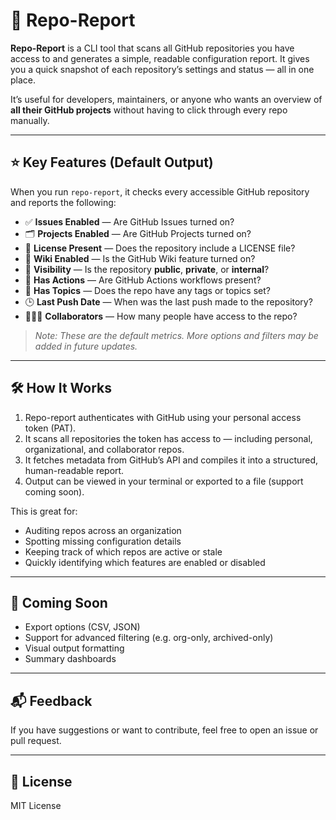 # 🧾 Repo-Report

**Repo-Report** is a CLI tool that scans all GitHub repositories you have access to and generates a simple, readable configuration report. It gives you a quick snapshot of each repository’s settings and status — all in one place.

It’s useful for developers, maintainers, or anyone who wants an overview of **all their GitHub projects** without having to click through every repo manually.

---

## ⭐ Key Features (Default Output)

When you run `repo-report`, it checks every accessible GitHub repository and reports the following:

- ✅ **Issues Enabled** — Are GitHub Issues turned on?
- 🗂️ **Projects Enabled** — Are GitHub Projects turned on?
- 📜 **License Present** — Does the repository include a LICENSE file?
- 📖 **Wiki Enabled** — Is the GitHub Wiki feature turned on?
- 🔐 **Visibility** — Is the repository **public**, **private**, or **internal**?
- 🧪 **Has Actions** — Are GitHub Actions workflows present?
- 🧩 **Has Topics** — Does the repo have any tags or topics set?
- 🕒 **Last Push Date** — When was the last push made to the repository?
- 🧑‍🤝‍🧑 **Collaborators** — How many people have access to the repo?

> *Note: These are the default metrics. More options and filters may be added in future updates.*

---

## 🛠️ How It Works

1. Repo-report authenticates with GitHub using your personal access token (PAT).
2. It scans all repositories the token has access to — including personal, organizational, and collaborator repos.
3. It fetches metadata from GitHub’s API and compiles it into a structured, human-readable report.
4. Output can be viewed in your terminal or exported to a file (support coming soon).

This is great for:

- Auditing repos across an organization
- Spotting missing configuration details
- Keeping track of which repos are active or stale
- Quickly identifying which features are enabled or disabled

---

## 🚧 Coming Soon

- Export options (CSV, JSON)
- Support for advanced filtering (e.g. org-only, archived-only)
- Visual output formatting
- Summary dashboards

---

## 📬 Feedback

If you have suggestions or want to contribute, feel free to open an issue or pull request.

---

## 📄 License

MIT License
